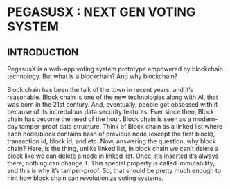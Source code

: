 # PEGASUSX : NEXT GEN VOTING SYSTEM
## INTRODUCTION
PegasusX is a web-app voting system prototype empowered by blockchain technology.
But what is a blockchain? And why blockchain?

Block chain has been the talk of the town in recent years. and it’s reasonable.
Block chain is one of the new technologies along with AI, that was born in the 21st century. And, eventually, people got obsessed with it because of its incredulous data security features. Ever since then, Block chain has become the need of the hour.
Block chain is seen as a modern-day tamper-proof data structure. Think of Block chain as a linked list where each node/block contains hash of previous node (except the first block), transaction id, block id, and etc. Now, answering the question, why block chain? Here, is the thing, unlike linked list, in block chain we can’t delete a block like we can delete a node in linked list. Once, it’s inserted it’s always there; nothing can change it. This special property is called immutability, and this is why it’s tamper-proof.
So, that should be pretty much enough to hint how block chain can revolutionize voting systems.
